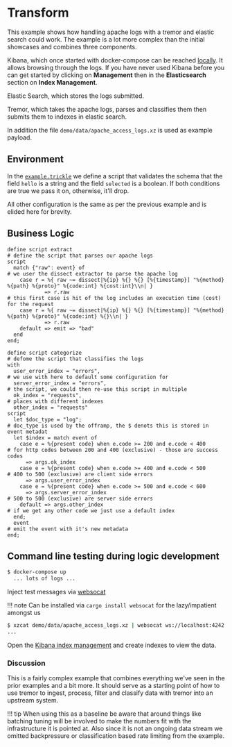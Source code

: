 # Transform

This example shows how handling apache logs with a tremor and elastic search could work. The example is a lot more complex than the initial showcases and combines three components.

Kibana, which once started with docker-compose can be reached [locally](http://localhost:5601). It allows browsing through the logs. If you have never used Kibana before you can get started by clicking on **Management** then in the **Elasticsearch** section on **Index Management**.

Elastic Search, which stores the logs submitted.

Tremor, which takes the apache logs, parses and classifies them then submits them to indexes in elastic search.

In addition the file `demo/data/apache_access_logs.xz` is used as example payload.

## Environment

In the [`example.trickle`](etc/tremor/config/example.trickle) we define a script that validates the schema that the field `hello` is a string and the field `selected` is a boolean. If both conditions are true we pass it on, otherwise, it'll drop.

All other configuration is the same as per the previous example and is elided here for brevity.

## Business Logic

```trickle
define script extract                                                          # define the script that parses our apache logs
script
  match {"raw": event} of                                                      # we user the dissect extractor to parse the apache log
    case r = %{ raw ~= dissect|%{ip} %{} %{} [%{timestamp}] "%{method} %{path} %{proto}" %{code:int} %{cost:int}\\n| }
            => r.raw                                                           # this first case is hit of the log includes an execution time (cost) for the request
    case r = %{ raw ~= dissect|%{ip} %{} %{} [%{timestamp}] "%{method} %{path} %{proto}" %{code:int} %{}\\n| }
            => r.raw
    default => emit => "bad"
  end
end;

```

```trickle
define script categorize                                                       # defome the script that classifies the logs
with
  user_error_index = "errors",                                                 # we use with here to default some configuration for
  server_error_index = "errors",                                               # the script, we could then re-use this script in multiple
  ok_index = "requests",                                                       # places with different indexes
  other_index = "requests"
script
  let $doc_type = "log";                                                      # doc_type is used by the offramp, the $ denots this is stored in event metadat
  let $index = match event of
    case e = %{present code} when e.code >= 200 and e.code < 400              # for http codes between 200 and 400 (exclusive) - those are success codes
      => args.ok_index
    case e = %{present code} when e.code >= 400 and e.code < 500              # 400 to 500 (exclusive) are client side errors
      => args.user_error_index
    case e = %{present code} when e.code >= 500 and e.code < 600
      => args.server_error_index                                              # 500 to 500 (exclusive) are server side errors
    default => args.other_index                                               # if we get any other code we just use a default index
  end;
  event                                                                       # emit the event with it's new metadata
end;
```

## Command line testing during logic development

```bash
$ docker-compose up
  ... lots of logs ...
```

Inject test messages via [websocat](https://github.com/vi/websocat)

!!! note
    Can be installed via `cargo install websocat` for the lazy/impatient amongst us

```bash
$ xzcat demo/data/apache_access_logs.xz | websocat ws://localhost:4242
...
```

Open the [Kibana index management](http://localhost:5601/app/kibana#/management/kibana/indices/) and create indexes to view the data.

### Discussion

This is a fairly complex example that combines everything we've seen in the prior examples and a bit more. It should serve as a starting point of how to use tremor to ingest, process, filter and classify data with tremor into an upstream system.

!!! tip
    When using this as a baseline be aware that around things like batching tuning will be involved to make the numbers fit with the infrastructure it is pointed at. Also since it is not an ongoing data stream we omitted backpressure or classification based rate limiting from the example.
